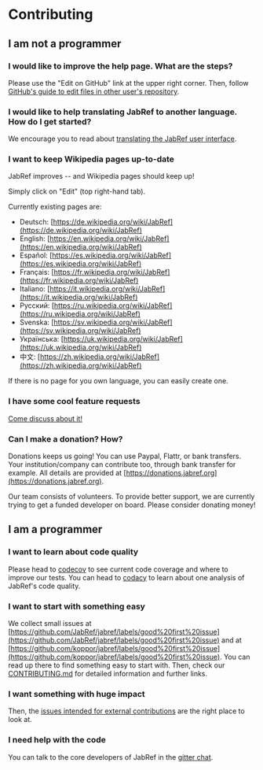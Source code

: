 # Contributing

## I am not a programmer

### I would like to improve the help page. What are the steps?

Please use the "Edit on GitHub" link at the upper right corner.
Then, follow [GitHub's guide to edit files in other user's repository](https://help.github.com/en/github/managing-files-in-a-repository/editing-files-in-another-users-repository).

### I would like to help translating JabRef to another language. How do I get started?

We encourage you to read about [translating the JabRef user interface](how-to-translate-the-ui.md).

### I want to keep Wikipedia pages up-to-date

JabRef improves -- and Wikipedia pages should keep up!

Simply click on "Edit" \(top right-hand tab\).

Currently existing pages are:

* Deutsch: [https://de.wikipedia.org/wiki/JabRef](https://de.wikipedia.org/wiki/JabRef)
* English: [https://en.wikipedia.org/wiki/JabRef](https://en.wikipedia.org/wiki/JabRef)
* Español: [https://es.wikipedia.org/wiki/JabRef](https://es.wikipedia.org/wiki/JabRef)
* Français: [https://fr.wikipedia.org/wiki/JabRef](https://fr.wikipedia.org/wiki/JabRef)
* Italiano: [https://it.wikipedia.org/wiki/JabRef](https://it.wikipedia.org/wiki/JabRef)
* Русский: [https://ru.wikipedia.org/wiki/JabRef](https://ru.wikipedia.org/wiki/JabRef)
* Svenska: [https://sv.wikipedia.org/wiki/JabRef](https://sv.wikipedia.org/wiki/JabRef)
* Українська: [https://uk.wikipedia.org/wiki/JabRef](https://uk.wikipedia.org/wiki/JabRef)
* 中文: [https://zh.wikipedia.org/wiki/JabRef](https://zh.wikipedia.org/wiki/JabRef)

If there is no page for you own language, you can easily create one.

### I have some cool feature requests

[Come discuss about it!](http://discourse.jabref.org/)

### Can I make a donation? How?

Donations keeps us going! You can use Paypal, Flattr, or bank transfers. Your institution/company can contribute too, through bank transfer for example. All details are provided at [https://donations.jabref.org](https://donations.jabref.org).

Our team consists of volunteers. To provide better support, we are currently trying to get a funded developer on board. Please consider donating money!

## I am a programmer

### I want to learn about code quality

Please head to [codecov](https://codecov.io/github/JabRef/jabref) to see current code coverage and where to improve our tests. You can head to [codacy](https://www.codacy.com/app/simonharrer/jabref/dashboard) to learn about one analysis of JabRef's code quality.

### I want to start with something easy

We collect small issues at [https://github.com/JabRef/jabref/labels/good%20first%20issue](https://github.com/JabRef/jabref/labels/good%20first%20issue) and at [https://github.com/koppor/jabref/labels/good%20first%20issue](https://github.com/koppor/jabref/labels/good%20first%20issue). You can read up there to find something easy to start with. Then, check our [CONTRIBUTING.md](https://github.com/JabRef/jabref/blob/master/CONTRIBUTING.md) for detailed information and further links.

### I want something with huge impact

Then, the [issues intended for external contributions](https://github.com/JabRef/jabref/labels/help-wanted) are the right place to look at.

### I need help with the code

You can talk to the core developers of JabRef in the [gitter chat](https://gitter.im/JabRef/jabref).


